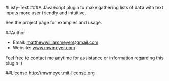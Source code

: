 #Listy-Text
###A JavaScript plugin to make gathering lists of data with text inputs more user friendly and intuitive.

See the project page for examples and usage. 

##Author
- Email: matthewwilliammeyer@gmail.com
- Website: www.mwmeyer.com

Feel free to contact me anytime for assistance or information regarding this plugin :)

##License
http://mwmeyer.mit-license.org
